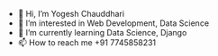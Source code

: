 - 👋 Hi, I’m Yogesh Chauddhari
- 👀 I’m interested in Web Development, Data Science
- 🌱 I’m currently learning Data Science, Django
- 📫 How to reach me +91 7745858231

<!-- - 💞️ I’m looking to collaborate on  -->
<!---
Yog2002/Yog2002 is a ✨ special ✨ repository because its `README.md` (this file) appears on your GitHub profile.
You can click the Preview link to take a look at your changes.
--->
